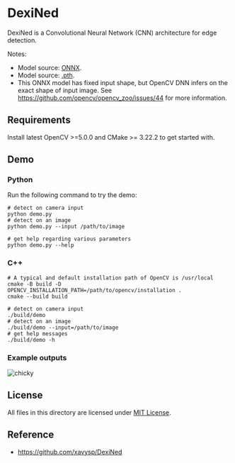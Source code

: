 # DexiNed

DexiNed is a Convolutional Neural Network (CNN) architecture for edge detection.

Notes:

- Model source: [ONNX](https://drive.google.com/file/d/1u_qXqXqaIP_SqdGaq4CbZyjzkZb02XTs/view).
- Model source: [.pth](https://drive.google.com/file/d/1V56vGTsu7GYiQouCIKvTWl5UKCZ6yCNu/view).
- This ONNX model has fixed input shape, but OpenCV DNN infers on the exact shape of input image. See https://github.com/opencv/opencv_zoo/issues/44 for more information.

## Requirements 
Install latest OpenCV >=5.0.0 and CMake >= 3.22.2 to get started with.

## Demo

### Python

Run the following command to try the demo:

```shell
# detect on camera input
python demo.py
# detect on an image
python demo.py --input /path/to/image

# get help regarding various parameters
python demo.py --help
```

### C++

```shell
# A typical and default installation path of OpenCV is /usr/local
cmake -B build -D OPENCV_INSTALLATION_PATH=/path/to/opencv/installation .
cmake --build build

# detect on camera input
./build/demo
# detect on an image
./build/demo --input=/path/to/image
# get help messages
./build/demo -h
```

### Example outputs

![chicky](./example_outputs/chicky_output.jpg)

## License

All files in this directory are licensed under [MIT License](./LICENSE).

## Reference

- https://github.com/xavysp/DexiNed